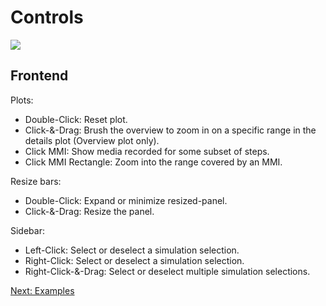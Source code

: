 # Controls
![](../../vids/webp/usage_frontend_analyze.webp)
## Frontend
Plots:
- Double-Click: Reset plot.
- Click-&-Drag: Brush the overview to zoom in on a specific range in the details plot (Overview plot only).
- Click MMI: Show media recorded for some subset of steps.
- Click MMI Rectangle: Zoom into the range covered by an MMI.

Resize bars:
- Double-Click: Expand or minimize resized-panel.
- Click-&-Drag: Resize the panel.

Sidebar:
- Left-Click: Select or deselect a simulation selection.
- Right-Click: Select or deselect a simulation selection.
- Right-Click-&-Drag: Select or deselect multiple simulation selections.


[Next: Examples](03-examples.md)